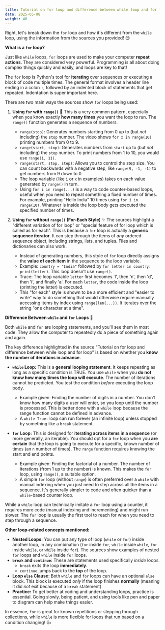 ```yaml
---
title: Tutorial on for loop and difference between while loop and for loop
date: 2025-05-08
weight: 40
---
```


Right, let's break down the `for` loop and how it's different from the `while` loop, using the information from the sources you provided! 😊

**What is a `for` loop?**

Just like `while` loops, `for` loops are used to make your computer **repeat actions**. They are considered very powerful. Programming is all about doing complex things quickly and easily, and loops are key to that!

The `for` loop is Python's tool for **iterating** over sequences or executing a block of code multiple times. The general format involves a header line ending in a colon `:`, followed by an indented block of statements that get repeated. Indentation is super important here.

There are two main ways the sources show `for` loops being used:

1.  **Using `for` with `range()`** 🔢
    This is a very common pattern, especially when you know exactly **how many times** you want the loop to run. The `range()` function generates a sequence of numbers.
    *   `range(stop)`: Generates numbers starting from 0 up to (but *not* including) the `stop` number. The video shows `for x in range(10)` printing numbers from 0 to 9.
    *   `range(start, stop)`: Generates numbers from `start` up to (but *not* including) the `stop` number. To print numbers from 1 to 10, you would use `range(1, 11)`.
    *   `range(start, stop, step)`: Allows you to control the step size. You can count backwards with a negative step, like `range(9, -1, -1)` to get numbers from 9 down to 0.
    *   The loop variable (like `i` or `x` in examples) takes on each value generated by `range()` in turn.
    *   Using `for i in range(...)` is a way to code counter-based loops, useful when you need to repeat something a fixed number of times. For example, printing "Hello India" 10 times using `for i in range(10)`. Whatever is inside the loop body gets executed the specified number of times.

2.  **Using `for` without `range()` (For-Each Style)** ✨
    The sources highlight a "different variation of for loop" or "special feature of for loop which is called as for each". This is because a `for` loop is actually a **generic sequence iterator**. It can step through the items of *any* ordered sequence object, including strings, lists, and tuples. Files and dictionaries can also work.
    *   Instead of generating numbers, this style of `for` loop directly assigns the **value of each item** in the sequence to the loop variable.
    *   Example: `country = "India"` followed by `for letter in country: print(letter)`. This loop doesn't use `range()`.
    *   Trace: The loop variable `letter` first becomes 'I', then 'n', then 'd', then 'i', and finally 'a'. For each `letter`, the code inside the loop (printing the letter) is executed.
    *   This "for each" style is shown to be a more efficient and "easier to write" way to do something that would otherwise require manually accessing items by index using `range(len(...))`. It iterates over the string "one character at a time".

**Difference Between `while` and `for` Loops** 🤔

Both `while` and `for` are looping statements, and you'll see them in most code. They allow the computer to repeatedly do a piece of something again and again.

The key difference highlighted in the source "Tutorial on for loop and difference between while loop and for loop" is based on whether you **know the number of iterations in advance**.

*   **`while` Loop:** This is a **general looping statement**. It keeps repeating as long as a specific condition is TRUE. You use `while` when you **do not know how many times the loop will execute**. The number of iterations cannot be predicted. You test the condition *before* executing the loop body.
    *   Example given: Finding the number of digits in a number. You don't know how many digits a user will enter, so you loop until the number is processed. This is better done with a `while` loop because the range function cannot be defined in advance.
    *   A `while True:` loop can run forever (an infinite loop) unless stopped by something like a `break` statement.

*   **`for` Loop:** This is designed for **iterating across items in a sequence** (or more generally, an iterable). You should opt for a `for` loop when you **are certain** that the loop is going to execute for a specific, known number of times (an `n` number of times). The `range` function requires knowing the start and end points.
    *   Example given: Finding the factorial of a number. The number of iterations (from 1 up to the number) is known. This makes the `for` loop, using `range()`, a suitable option.
    *   A simple `for` loop (without `range`) is often preferred over a `while` with manual indexing when you just need to step across all the items in a sequence. It's generally simpler to code and often quicker than a `while`-based counter loop.

While a `while` loop can technically imitate a `for` loop using a counter, it requires more code (manual indexing and incrementing) and might run slower. The `for` loop is usually the first tool to reach for when you need to step through a sequence.

**Other loop-related concepts mentioned:**

*   **Nested Loops:** You can put any type of loop (`while` or `for`) inside another loop, in any combination (`for` inside `for`, `while` inside `while`, `for` inside `while`, or `while` inside `for`). The sources show examples of nested `for` loops and `while` inside `for` loops.
*   **`break` and `continue`:** These are statements used specifically *inside* loops.
    *   `break` exits the loop **immediately**.
    *   `continue` jumps back to the **top** of the loop.
*   **Loop `else` Clause:** Both `while` and `for` loops can have an optional `else` block. This block is executed *only* if the loop finishes **normally** (meaning it did *not* exit because of a `break` statement).
*   **Practice:** To get better at coding and understanding loops, practice is essential. Going slowly, being patient, and using tools like pen and paper to diagram can help make things easier.

In essence, `for` is great for known repetitions or stepping through collections, while `while` is more flexible for loops that run based on a condition changing! 👍